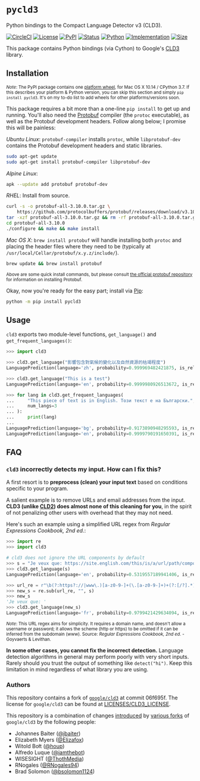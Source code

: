 # `pycld3`

Python bindings to the Compact Language Detector v3 (CLD3).

[![CircleCI](https://circleci.com/gh/bsolomon1124/pycld3.svg?style=svg)](https://circleci.com/gh/bsolomon1124/pycld3)
[![License](https://img.shields.io/github/license/bsolomon1124/pycld3.svg)](https://github.com/bsolomon1124/pycld3/blob/master/LICENSE)
[![PyPI](https://img.shields.io/pypi/v/pycld3.svg)](https://pypi.org/project/pycld3/)
[![Status](https://img.shields.io/pypi/status/pycld3.svg)](https://pypi.org/project/pycld3/)
[![Python](https://img.shields.io/pypi/pyversions/pycld3.svg)](https://pypi.org/project/pycld3)
[![Implementation](https://img.shields.io/pypi/implementation/pycld3)](https://pypi.org/project/pycld3)
[![Size](https://img.shields.io/github/repo-size/bsolomon1124/pycld3)](https://github.com/bsolomon1124/pycld3)

This package contains Python bindings (via Cython) to Google's [CLD3](https://github.com/google/cld3/) library.

## Installation

<sup>_Note_: The PyPI package contains one [platform wheel](https://packaging.python.org/guides/distributing-packages-using-setuptools/#platform-wheels), for Mac OS X 10.14 / CPython 3.7.  If this describes your platform & Python version, you can skip this section and simply `pip install pycld3`.  It's on my to-do list to add wheels for other platforms/versions soon.</sup>

This package requires a bit more than a one-line `pip install` to get up and running.  You'll also need the [Protobuf](https://github.com/protocolbuffers/protobuf) compiler (the `protoc` executable), as well as the Protobuf development headers.  Follow along below; I promise this will be painless:

_Ubuntu Linux_: `protobuf-compiler` installs `protoc`, while `libprotobuf-dev` contains the Protobuf development headers and static libraries.

```bash
sudo apt-get update
sudo apt-get install protobuf-compiler libprotobuf-dev
```

_Alpine Linux_:

```bash
apk --update add protobuf protobuf-dev
```

_RHEL_: Install from source.

```bash
curl -s -o protobuf-all-3.10.0.tar.gz \
    https://github.com/protocolbuffers/protobuf/releases/download/v3.10.0/protobuf-all-3.10.0.tar.gz
tar -xzf protobuf-all-3.10.0.tar.gz && rm -rf protobuf-all-3.10.0.tar.gz
cd protobuf-all-3.10.0
./configure && make && make install
```

_Mac OS X_: `brew install protobuf` will handle installing both `protoc` and placing the header files where they need to be (typically at `/usr/local/Cellar/protobuf/x.y.z/include/`).

```bash
brew update && brew install protobuf
```

<sup>Above are some quick install commands, but please consult [the official protobuf repository](https://github.com/protocolbuffers/protobuf) for information on installing Protobuf.</sup>

Okay, now you're ready for the easy part; install via [Pip](https://pypi.org/project/pycld3/):

```bash
python -m pip install pycld3
```

## Usage

`cld3` exports two module-level functions, `get_language()` and `get_frequent_languages()`:

```python
>>> import cld3

>>> cld3.get_language("影響包含對氣候的變化以及自然資源的枯竭程度")
LanguagePrediction(language='zh', probability=0.999969482421875, is_reliable=True, proportion=1.0)

>>> cld3.get_language("This is a test")
LanguagePrediction(language='en', probability=0.9999980926513672, is_reliable=True, proportion=1.0)

>>> for lang in cld3.get_frequent_languages(
...     "This piece of text is in English. Този текст е на Български.",
...     num_langs=3
... ):
...     print(lang)
...
LanguagePrediction(language='bg', probability=0.9173890948295593, is_reliable=True, proportion=0.5853658318519592)
LanguagePrediction(language='en', probability=0.9999790191650391, is_reliable=True, proportion=0.4146341383457184)
```

## FAQ

### `cld3` incorrectly detects my input.  How can I fix this?

A first resort is to **preprocess (clean) your input text** based on conditions specific to your program.

A salient example is to remove URLs and email addresses from the input.  **CLD3 (unlike [CLD2](https://github.com/CLD2Owners/cld2))
does almost none of this cleaning for you**, in the spirit of not penalizing other users with overhead that they may not need.

Here's such an example using a simplified URL regex from _Regular Expressions Cookbook, 2nd ed._:

```python
>>> import re
>>> import cld3

# cld3 does not ignore the URL components by default
>>> s = "Je veux que: https://site.english.com/this/is/a/url/path/component#fragment"
>>> cld3.get_language(s)
LanguagePrediction(language='en', probability=0.5319557189941406, is_reliable=False, proportion=1.0)

>>> url_re = r"\b(?:https?://|www\.)[a-z0-9-]+(\.[a-z0-9-]+)+(?:[/?].*)?"
>>> new_s = re.sub(url_re, "", s)
>>> new_s
'Je veux que: '
>>> cld3.get_language(new_s)
LanguagePrediction(language='fr', probability=0.9799421429634094, is_reliable=True, proportion=1.0)
```

<sup>_Note_: This URL regex aims for simplicity.  It requires a domain name, and doesn't allow a username or password; it allows the scheme
(http or https) to be omitted if it can be inferred from the subdomain (www).  Source: _Regular Expressions Cookbook, 2nd ed._ - Goyvaerts & Levithan.</sup>

**In some other cases, you cannot fix the incorrect detection.**
Language detection algorithms in general may perform poorly with very short inputs.
Rarely should you trust the output of something like `detect("hi")`.  Keep this limitation in mind regardless
of what library you are using.

### Authors

This repository contains a fork of [`google/cld3`](https://github.com/google/cld3/) at commit 06f695f.  The license for `google/cld3` can be found at
[LICENSES/CLD3\_LICENSE](https://github.com/bsolomon1124/pycld3/blob/master/LICENSES/CLD3_LICENSE).

This repository is a combination of changes [introduced](https://github.com/google/cld3/issues/15) by [various forks](https://github.com/google/cld3/network/members) of `google/cld3` by the following people:

- Johannes Baiter ([@jbaiter](https://github.com/jbaiter))
- Elizabeth Myers ([@Elizafox](https://github.com/Elizafox))
- Witold Bołt ([@houp](https://github.com/houp))
- Alfredo Luque ([@iamthebot](https://github.com/iamthebot))
- WISESIGHT ([@ThothMedia](https://github.com/ThothMedia))
- RNogales ([@RNogales94](https://github.com/RNogales94))
- Brad Solomon ([@bsolomon1124](https://github.com/bsolomon1124))
